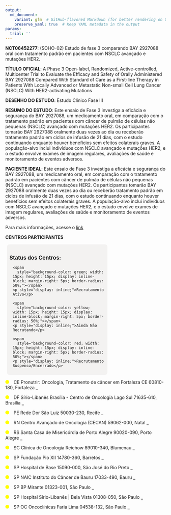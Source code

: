 ```yaml
---
output: 
  md_document:
    variant: gfm  # GitHub-flavored Markdown (for better rendering on GitHub)
    preserve_yaml: true  # Keep YAML metadata in the output
params:
  trial: ''
---
```


**NCT06452277**: (SOHO-02) Estudo de fase 3 comparando BAY 2927088 oral
com tratamento padrão em pacientes com NSCLC avançado e mutações HER2.

**TÍTULO OFICIAL**: A Phase 3 Open-label, Randomized, Active-controlled,
Multicenter Trial to Evaluate the Efficacy and Safety of Orally
Administered BAY 2927088 Compared With Standard of Care as a First-line
Therapy in Patients With Locally Advanced or Metastatic Non-small Cell
Lung Cancer (NSCLC) With HER2-activating Mutations

**DESENHO DO ESTUDO**: Estudo Clinico Fase III

**RESUMO DO ESTUDO**: Este ensaio de Fase 3 investiga a eficácia e
segurança do BAY 2927088, um medicamento oral, em comparação com o
tratamento padrão em pacientes com câncer de pulmão de células não
pequenas (NSCLC) avançado com mutações HER2. Os participantes tomarão
BAY 2927088 oralmente duas vezes ao dia ou receberão tratamento padrão
em ciclos de infusão de 21 dias, com o estudo continuando enquanto
houver benefícios sem efeitos colaterais graves. A população-alvo inclui
indivíduos com NSCLC avançado e mutações HER2, e o estudo envolve exames
de imagem regulares, avaliações de saúde e monitoramento de eventos
adversos.

**PACIENTE IDEAL**: Este ensaio de Fase 3 investiga a eficácia e
segurança do BAY 2927088, um medicamento oral, em comparação com o
tratamento padrão em pacientes com câncer de pulmão de células não
pequenas (NSCLC) avançado com mutações HER2. Os participantes tomarão
BAY 2927088 oralmente duas vezes ao dia ou receberão tratamento padrão
em ciclos de infusão de 21 dias, com o estudo continuando enquanto
houver benefícios sem efeitos colaterais graves. A população-alvo inclui
indivíduos com NSCLC avançado e mutações HER2, e o estudo envolve exames
de imagem regulares, avaliações de saúde e monitoramento de eventos
adversos.

Para mais informações, acesse o
[link](https://clinicaltrials.gov/ct2/show/NCT06452277)

**CENTROS PARTICIPANTES**

<div style="margin-bottom: 8px; margin-left: 5px; padding: 8px; max-width: 300px; background-color: #f3f2f1; border-radius: 8px;">

<h4 style="font-size: 1.2em; font-weight: bold; margin-bottom: 10px;">
Status dos Centros:
</h4>

<div style="margin-left: 10px;">

    <span 
      style="background-color: green; width: 15px; height: 15px; display: inline-block; margin-right: 5px; border-radius: 50%;"></span>
    <p style="display: inline;">Recrutamento Ativo</p>

</div>

<div style="margin-left: 10px;">

    <span 
      style="background-color: yellow; width: 15px; height: 15px; display: inline-block; margin-right: 5px; border-radius: 50%;"></span>
    <p style="display: inline;">Ainda Não Recrutando</p>

</div>

<div style="margin-left: 10px;">

    <span 
      style="background-color: red; width: 15px; height: 15px; display: inline-block; margin-right: 5px; border-radius: 50%;"></span>
    <p style="display: inline;">Recrutamento Suspenso/Encerrado</p>

</div>

</div>

<span style="display: inline-block; width: 12px; height: 12px; border-radius: 50%; margin-right: 10px; padding-bottom: 0px; background-color: yellow;"></span>
CE Pronutrir: Oncologia, Tratamento de câncer em Fortaleza CE 60810-180,
Fortaleza
<span style="color: #2E4A7F; text-decoration: none; font-weight: 500; font-size: 0.8">[REPORTAR
ERRO](https://flazar.shinyapps.io/formsapp?study_nct_id=NCT06452277&location_id=PRONUTRIRFORTALEZACEFORTALEZA60810180BRAZIL&location_full_name=Pronutrir%3A%20Oncologia%2C%20Tratamento%20de%20c%C3%A2ncer%20em%20Fortaleza%20CE%2C%2060810-180%2C%20Fortaleza&form_type=Reportar%20Erro)</span>

<span style="display: inline-block; width: 12px; height: 12px; border-radius: 50%; margin-right: 10px; padding-bottom: 0px; background-color: yellow;"></span>
DF Sírio-Libanês Brasília - Centro de Oncologia Lago Sul 71635-610,
Brasília
<span style="color: #2E4A7F; text-decoration: none; font-weight: 500; font-size: 0.8">[REPORTAR
ERRO](https://flazar.shinyapps.io/formsapp?study_nct_id=NCT06452277&location_id=HOSPITALSIRIOLIBANESHSLCENTRODEONCOLOGIABRASILIABRASILIA71635610BRAZIL&location_full_name=S%C3%ADrio-Liban%C3%AAs%20Bras%C3%ADlia%20-%20Centro%20de%20Oncologia%20Lago%20Sul%2C%2071635-610%2C%20Bras%C3%ADlia&form_type=Reportar%20Erro)</span>

<span style="display: inline-block; width: 12px; height: 12px; border-radius: 50%; margin-right: 10px; padding-bottom: 0px; background-color: yellow;"></span>
PE Rede Dor São Luiz 50030-230, Recife
<span style="color: #2E4A7F; text-decoration: none; font-weight: 500; font-size: 0.8">[REPORTAR
ERRO](https://flazar.shinyapps.io/formsapp?study_nct_id=NCT06452277&location_id=REDEDORRECIFEPERECIFEPERNAMBUCO50070480BRAZIL&location_full_name=Rede%20Dor%20S%C3%A3o%20Luiz%2C%2050030-230%2C%20Recife&form_type=Reportar%20Erro)</span>

<span style="display: inline-block; width: 12px; height: 12px; border-radius: 50%; margin-right: 10px; padding-bottom: 0px; background-color: yellow;"></span>
RN Centro Avançado de Oncologia (CECAN) 59062-000, Natal
<span style="color: #2E4A7F; text-decoration: none; font-weight: 500; font-size: 0.8">[REPORTAR
ERRO](https://flazar.shinyapps.io/formsapp?study_nct_id=NCT06452277&location_id=LIGANORTERIOGRANDENSECONTRAOCANCERCENTRODEPESQUISACLINICANATALRIOGRANDEDONORTE59040000BRAZIL&location_full_name=Centro%20Avan%C3%A7ado%20de%20Oncologia%20%28CECAN%29%2C%2059062-000%2C%20Natal&form_type=Reportar%20Erro)</span>

<span style="display: inline-block; width: 12px; height: 12px; border-radius: 50%; margin-right: 10px; padding-bottom: 0px; background-color: yellow;"></span>
RS Santa Casa de Misericórdia de Porto Alegre 90020-090, Porto Alegre
<span style="color: #2E4A7F; text-decoration: none; font-weight: 500; font-size: 0.8">[REPORTAR
ERRO](https://flazar.shinyapps.io/formsapp?study_nct_id=NCT06452277&location_id=IRMANDADESANTACASADEMISERICORDIADEPORTOALEGREONCOLOGYPORTOALEGRERIOGRANDEDOSUL90020090BRAZIL&location_full_name=Santa%20Casa%20de%20Miseric%C3%B3rdia%20de%20Porto%20Alegre%2C%2090020-090%2C%20Porto%20Alegre&form_type=Reportar%20Erro)</span>

<span style="display: inline-block; width: 12px; height: 12px; border-radius: 50%; margin-right: 10px; padding-bottom: 0px; background-color: yellow;"></span>
SC Clínica de Oncologia Reichow 89010-340, Blumenau
<span style="color: #2E4A7F; text-decoration: none; font-weight: 500; font-size: 0.8">[REPORTAR
ERRO](https://flazar.shinyapps.io/formsapp?study_nct_id=NCT06452277&location_id=CENTRODEPESQUISADACLINICADEONCOLOGIAREICHOWBLUMENAUSANTACATARINA89010340BRAZIL&location_full_name=Cl%C3%ADnica%20de%20Oncologia%20Reichow%2C%2089010-340%2C%20Blumenau&form_type=Reportar%20Erro)</span>

<span style="display: inline-block; width: 12px; height: 12px; border-radius: 50%; margin-right: 10px; padding-bottom: 0px; background-color: yellow;"></span>
SP Fundação Pio XII 14780-360, Barretos
<span style="color: #2E4A7F; text-decoration: none; font-weight: 500; font-size: 0.8">[REPORTAR
ERRO](https://flazar.shinyapps.io/formsapp?study_nct_id=NCT06452277&location_id=FUNDACAOPIOXIIHOSPITALDECANCERDEBARRETOSBARRETOSSAOPAULO14784400BRAZIL&location_full_name=Funda%C3%A7%C3%A3o%20Pio%20XII%2C%2014780-360%2C%20Barretos&form_type=Reportar%20Erro)</span>

<span style="display: inline-block; width: 12px; height: 12px; border-radius: 50%; margin-right: 10px; padding-bottom: 0px; background-color: yellow;"></span>
SP Hospital de Base 15090-000, São José do Rio Preto
<span style="color: #2E4A7F; text-decoration: none; font-weight: 500; font-size: 0.8">[REPORTAR
ERRO](https://flazar.shinyapps.io/formsapp?study_nct_id=NCT06452277&location_id=HOSPITALDEBASEINTEGRATEDRESEARCHCENTERSAOJOSEDORIOPRETOSAOPAULO15090000BRAZIL&location_full_name=Hospital%20de%20Base%2C%2015090-000%2C%20S%C3%A3o%20Jos%C3%A9%20do%20Rio%20Preto&form_type=Reportar%20Erro)</span>

<span style="display: inline-block; width: 12px; height: 12px; border-radius: 50%; margin-right: 10px; padding-bottom: 0px; background-color: yellow;"></span>
SP NAIC Instituto do Câncer de Bauru 17033-490, Bauru
<span style="color: #2E4A7F; text-decoration: none; font-weight: 500; font-size: 0.8">[REPORTAR
ERRO](https://flazar.shinyapps.io/formsapp?study_nct_id=NCT06452277&location_id=NAICINSTITUTODOCANCERBAURU17033490BRAZIL&location_full_name=NAIC%20Instituto%20do%20C%C3%A2ncer%20de%20Bauru%2C%2017033-490%2C%20Bauru&form_type=Reportar%20Erro)</span>

<span style="display: inline-block; width: 12px; height: 12px; border-radius: 50%; margin-right: 10px; padding-bottom: 0px; background-color: yellow;"></span>
SP BP Mirante 01323-001, São Paulo
<span style="color: #2E4A7F; text-decoration: none; font-weight: 500; font-size: 0.8">[REPORTAR
ERRO](https://flazar.shinyapps.io/formsapp?study_nct_id=NCT06452277&location_id=ABENEFICENCIAPORTUGUESADESAOPAULOHOSPITALBPMIRANTESAOPAULO01323030BRAZIL&location_full_name=BP%20Mirante%2C%2001323-001%2C%20S%C3%A3o%20Paulo&form_type=Reportar%20Erro)</span>

<span style="display: inline-block; width: 12px; height: 12px; border-radius: 50%; margin-right: 10px; padding-bottom: 0px; background-color: yellow;"></span>
SP Hospital Sírio-Libanês \| Bela Vista 01308-050, São Paulo
<span style="color: #2E4A7F; text-decoration: none; font-weight: 500; font-size: 0.8">[REPORTAR
ERRO](https://flazar.shinyapps.io/formsapp?study_nct_id=NCT06452277&location_id=HOSPITALSIRIOLIBANESSAOPAULO01409000BRAZIL&location_full_name=Hospital%20S%C3%ADrio-Liban%C3%AAs%20%7C%20Bela%20Vista%2C%2001308-050%2C%20S%C3%A3o%20Paulo&form_type=Reportar%20Erro)</span>

<span style="display: inline-block; width: 12px; height: 12px; border-radius: 50%; margin-right: 10px; padding-bottom: 0px; background-color: yellow;"></span>
SP OC Oncoclínicas Faria Lima 04538-132, São Paulo
<span style="color: #2E4A7F; text-decoration: none; font-weight: 500; font-size: 0.8">[REPORTAR
ERRO](https://flazar.shinyapps.io/formsapp?study_nct_id=NCT06452277&location_id=CENTROPAULISTADEONCOLOGIACPOSAOPAULOFARIALIMASAOPAULO04538132BRAZIL&location_full_name=OC%20Oncocl%C3%ADnicas%20Faria%20Lima%2C%2004538-132%2C%20S%C3%A3o%20Paulo&form_type=Reportar%20Erro)</span>
